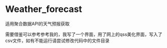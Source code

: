 # Weather_forecast
适用聚合数据API的天气预报获取

需要借鉴可以参考参考我的，我写了一个界面，用了网上的qss美化界面，写入了csv文件，如有不能运行请尝试修改代码中的文件目录
